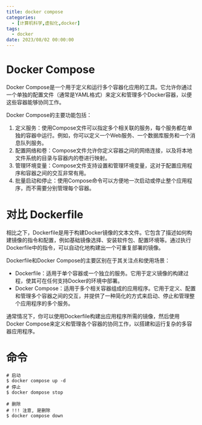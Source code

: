 ```yaml
---
title: docker compose
categories: 
  - [计算机科学,虚拟化,docker]
tags:
  - docker
date: 2023/08/02 00:00:00
---
```


# Docker Compose

Docker Compose是一个用于定义和运行多个容器化应用的工具。它允许你通过一个单独的配置文件（通常是YAML格式）来定义和管理多个Docker容器，以便这些容器能够协同工作。

Docker Compose的主要功能包括：

1. 定义服务：使用Compose文件可以指定多个相关联的服务，每个服务都在单独的容器中运行。例如，你可以定义一个Web服务、一个数据库服务和一个消息队列服务。
2. 配置网络和卷：Compose文件允许你定义容器之间的网络连接，以及将本地文件系统的目录与容器内的卷进行映射。
3. 管理环境变量：Compose文件支持设置和管理环境变量，这对于配置应用程序和容器之间的交互非常有用。
4. 批量启动和停止：使用Compose命令可以方便地一次启动或停止整个应用程序，而不需要分别管理每个容器。

# 对比 Dockerfile

相比之下，Dockerfile是用于构建Docker镜像的文本文件。它包含了描述如何构建镜像的指令和配置，例如基础镜像选择、安装软件包、配置环境等。通过执行Dockerfile中的指令，可以自动化地构建出一个可重复部署的镜像。

Dockerfile和Docker Compose的主要区别在于其关注点和使用场景：

- Dockerfile：适用于单个容器或一个独立的服务。它用于定义镜像的构建过程，使其可在任何支持Docker的环境中部署。
- Docker Compose：适用于多个相关容器组成的应用程序。它用于定义、配置和管理多个容器之间的交互，并提供了一种简化的方式来启动、停止和管理整个应用程序的多个服务。

通常情况下，你可以使用Dockerfile构建出应用程序所需的镜像，然后使用Docker Compose来定义和管理各个容器的协同工作，以搭建和运行复杂的多容器应用程序。

# 命令

```shell
# 启动
$ docker compose up -d
# 停止
$ docker dompose stop

# 删除
# !!! 注意, 是删除
$ docker compose down
```

